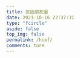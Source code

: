 ```yaml
---
title: 友链朋友圈
date: 2021-10-16 22:37:31
type: "fcircle"
aside: false
top_img: false
permalink: /hcof/
comments: ture
---
```


<script>
  window.circle_config = {
    api: 'https://661111.gq'
  }
</script>

<script defer="defer" type="module" src="https://blog.liynw.top/js/liynw/fcircle-module.js"></script>
<link href="/hcof/css/circle.css" rel="stylesheet" />
<script defer="defer" src="https://blog.dorakika.cn/js/circle-module.js" nomodule></script>
<div id="app"></div>
